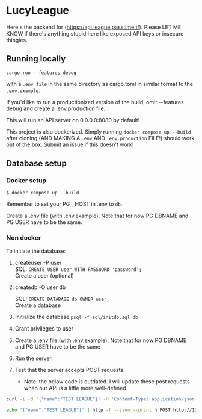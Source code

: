 # LucyLeague

Here's the backend for (https://api.league.passtime.tf). Please LET ME KNOW if there's anything stupid here like exposed API keys or insecure thingies.

## Running locally

```
cargo run --features debug
```
with a `.env file` in the same directory as cargo.toml in similar format to the `.env.example`.

If you'd like to run a productionized version of the build, omit --features debug and create a .env.production file.

This will run an API server on 0.0.0.0:8080 by default!


This project is also dockerized. Simply running `docker compose up --build` after cloning (AND MAKING A `.env` AND `.env.production` FILE!) should work out of the box. Submit an issue if this doesn't work!

## Database setup

### Docker setup

`$ docker compose up --build`

Remember to set your PG\_\_HOST in .env to `db`.

Create a .env file (with .env.example). Note that for now PG DBNAME and PG USER have to be the same.


### Non docker

To initiate the database:

1. createuser -P user  
   SQL: `CREATE USER user WITH PASSWORD 'password';`  
    Create a user (optional)

2. createdb -O user db

   SQL: `CREATE DATABASE db OWNER user;`  
    Create a database

3. Initialize the database
   `psql -f sql/initdb.sql db`

4. Grant privileges to user

5. Create a .env file (with .env.example). Note that for now PG DBNAME and PG USER have to be the same

6. Run the server.

7. Test that the server accepts POST requests.
    - Note: the below code is outdated. I will update these post requests when our API is a little more well-defined.

```bash
curl -i -d '{"name":"TEST LEAGUE"}' -H 'Content-Type: application/json' http://127.0.0.1:8080/api/v1/leagues
```

```bash
echo '{"name":"TEST LEAGUE"}' | http -f --json --print h POST http://127.0.0.1:8080/api/v1/leagues
```
